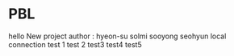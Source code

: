 # PBL
hello
New project 
author : hyeon-su solmi sooyong seohyun
local connection
test 1 test 2 test3 test4 test5

